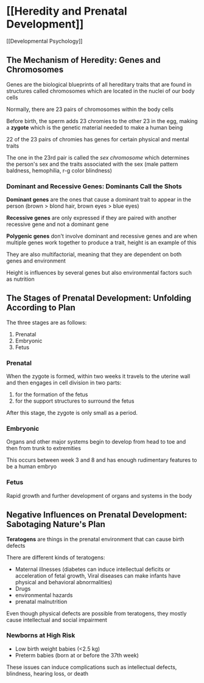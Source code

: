 # [[Heredity and Prenatal Development]]
[[Developmental Psychology]]

## The Mechanism of Heredity: Genes and Chromosomes

Genes are the biological blueprints of all hereditary traits that are found in structures called chromosomes which are located in the nuclei of our body cells

Normally, there are 23 pairs of chromosomes within the body cells

Before birth, the sperm adds 23 chromies to the other 23 in the egg, making a **zygote** which is the genetic material needed to make a human being

22 of the 23 pairs of chromies has genes for certain physical and mental traits

The one in the 23rd pair is called the *sex chromosome* which determines the person's sex and the traits associated with the sex (male pattern baldness, hemophilia, r-g color blindness)

### Dominant and Recessive Genes: Dominants Call the Shots

**Dominant genes** are the ones that cause a dominant trait to appear in the person (brown > blond hair, brown eyes > blue eyes)

**Recessive genes** are only expressed if they are paired with another recessive gene and not a dominant gene

**Polygenic genes** don't involve dominant and recessive genes and are when multiple genes work together to produce a trait, height is an example of this

They are also multifactorial, meaning that they are dependent on both genes and environment 

Height is influences by several genes but also environmental factors such as nutrition

## The Stages of Prenatal Development: Unfolding According to Plan

The three stages are as follows:
1. Prenatal
2. Embryonic
3. Fetus 
### Prenatal

When the zygote is formed, within two weeks it travels to the uterine wall and then engages in cell division in two parts:
1. for the formation of the fetus
2. for the support structures to surround the fetus

After this stage, the zygote is only small as a period.

### Embryonic

Organs and other major systems begin to develop from head to toe and then from trunk to extremities

This occurs between week 3 and 8 and has enough rudimentary features to be a human embryo

### Fetus

Rapid growth and further development of organs and systems in the body

## Negative Influences on Prenatal Development: Sabotaging Nature's Plan

**Teratogens** are things in the prenatal environment that can cause birth defects

There are different kinds of teratogens:
- Maternal illnesses (diabetes can induce intellectual deficits or acceleration of fetal growth, Viral diseases can make infants have physical and behavioral abnormalities)
- Drugs
- environmental hazards
- prenatal malnutrition

Even though physical defects are possible from teratogens, they mostly cause intellectual and social impairment

### Newborns at High Risk

- Low birth weight babies (<2.5 kg)
- Preterm babies (born at or before the 37th week)

These issues can induce complications such as intellectual defects, blindness, hearing loss, or death